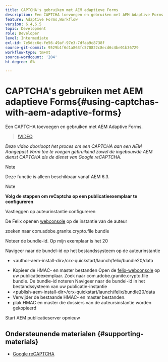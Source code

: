 ```yaml
---
title: CAPTCHA's gebruiken met AEM adaptieve Forms
description: Een CAPTCHA toevoegen en gebruiken met AEM Adaptive Forms.
feature: Adaptive Forms,Workflow
version: 6.4,6.5
topic: Development
role: Developer
level: Intermediate
exl-id: 7e5dcc6e-fe56-49af-97e3-7dfaa9c8738f
source-git-commit: 9529b1f6d1a863fc570822c8ecd6c4be01b36729
workflow-type: tm+mt
source-wordcount: '204'
ht-degree: 0%

---
```


# CAPTCHA&#39;s gebruiken met AEM adaptieve Forms{#using-captchas-with-aem-adaptive-forms}

Een CAPTCHA toevoegen en gebruiken met AEM Adaptive Forms.

>[!VIDEO](https://video.tv.adobe.com/v/18336/?quality=9&learn=on)

*Deze video doorloopt het proces om een CAPTCHA aan een AEM Aangepast Vorm toe te voegen gebruikend zowel de ingebouwde AEM dienst CAPTCHA als de dienst van Google reCAPTCHA.*

>[!NOTE]
>
>Deze functie is alleen beschikbaar vanaf AEM 6.3.

>[!NOTE]
>
>**Volg de stappen om reCaptcha op een publicatieexemplaar te configureren**
>
>Vastleggen op auteurinstantie configureren
>
>De Felix openen [webconsole](http://localhost:4502/system/console/bundles) op de instantie van de auteur
>
>zoeken naar com.adobe.granite.crypto.file bundle
>
>Noteer de bundle-id. Op mijn exemplaar is het 20
>
>Navigeer naar de bundel-id op het bestandssysteem op de auteurinstantie
>
>* &lt;author-aem-install-dir>/crx-quickstart/launch/felix/bundle20/data
* Kopieer de HMAC- en master bestanden
Open de [felix-webconsole](http://localhost:4502/system/console/bundles) op uw publicatieexemplaar. Zoek naar com.adobe.granite.crypto.file bundle. De bundle-id noteren
Navigeer naar de bundel-id in het bestandssysteem van uw publicatie-instantie
* &lt;publish-aem-install-dir>/crx-quickstart/launch/felix/bundle20/data
* Verwijder de bestaande HMAC- en master bestanden.
* plak HMAC en master die dossiers van de auteursinstantie worden gekopieerd

Start AEM publicatieserver opnieuw

## Ondersteunende materialen {#supporting-materials}

* [Google reCAPTCHA](https://www.google.com/recaptcha)
